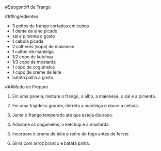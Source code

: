 #Strogonoff de Frango ###Ingredientes- 3 peitos de frango cortados em cubos- 1 dente de alho picado- sal e pimenta a gosto- 1 cebola picada- 2 colheres (sopa) de maionese- 1 colher de manteiga- 1/2 copo de ketchup- 1/3 copo de mostarda- 1 copo de cogumelos- 1 copo de creme de leite- batata palha a gosto###Modo de Preparo1. Em uma panela, misture o frango, o alho, a maionese, o sal e a pimenta.2. Em uma frigideira grande, derreta a manteiga e doure a cebola.3. Junte o frango temperado até que esteja dourado.4. Adicione os cogumelos, o ketchup e a mostarda.5. Incorpore o creme de leite e retire do fogo antes de ferver.6. Sirva com arroz branco e batata palha.